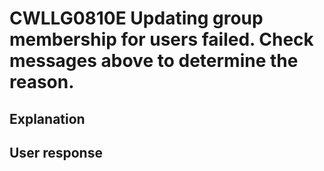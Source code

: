 # CWLLG0810E Updating group membership for users failed. Check messages above to determine the reason.

## Explanation

## User response